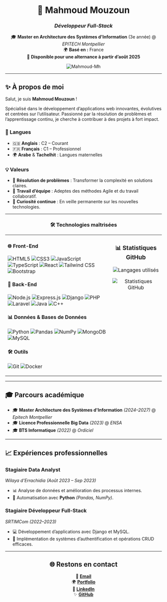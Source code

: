 <div align="center">

# 🚀 **Mahmoud Mouzoun**  
### *Développeur Full-Stack*

🎓 **Master en Architecture des Systèmes d'Information** (3e année) @ *EPITECH Montpellier*  
🌍 **Basé en :** France  
💼 **Disponible pour une alternance à partir d’août 2025**  

<p align="center">
    <img src="https://komarev.com/ghpvc/?username=Mahmoud-Mh" alt="Mahmoud-Mh" />
</p>

</div>

---

## ✨ **À propos de moi**

Salut, je suis **Mahmoud Mouzoun** !  

Spécialisé dans le développement d’applications web innovantes, évolutives et centrées sur l’utilisateur. Passionné par la résolution de problèmes et l’apprentissage continu, je cherche à contribuer à des projets à fort impact.  

### 🎯 **Langues**
- 🇬🇧 **Anglais** : C2 – Courant  
- 🇫🇷 **Français** : C1 – Professionnel  
- 🌍 **Arabe** & **Tachelhit** : Langues maternelles  

### 💡 **Valeurs**
- 🧠 **Résolution de problèmes** : Transformer la complexité en solutions claires.  
- 🤝 **Travail d’équipe** : Adeptes des méthodes Agile et du travail collaboratif.  
- 📖 **Curiosité continue** : En veille permanente sur les nouvelles technologies.

---

<div align="center">

### 🛠️ **Technologies maîtrisées**

<table>
<tr>
<td valign="top">

#### 🌐 **Front-End**
![HTML5](https://img.shields.io/badge/-HTML5-E34F26?logo=html5&logoColor=white)
![CSS3](https://img.shields.io/badge/-CSS3-1572B6?logo=css3&logoColor=white)
![JavaScript](https://img.shields.io/badge/-JavaScript-F7DF1E?logo=javascript&logoColor=black)
![TypeScript](https://img.shields.io/badge/-TypeScript-007ACC?logo=typescript&logoColor=white)
![React](https://img.shields.io/badge/-React-61DAFB?logo=react&logoColor=black)
![Tailwind CSS](https://img.shields.io/badge/-Tailwind%20CSS-38B2AC?logo=tailwind-css&logoColor=white)
![Bootstrap](https://img.shields.io/badge/-Bootstrap-7952B3?logo=bootstrap&logoColor=white)

#### 🔧 **Back-End**
![Node.js](https://img.shields.io/badge/-Node.js-339933?logo=node.js&logoColor=white)
![Express.js](https://img.shields.io/badge/-Express.js-000000?logo=express&logoColor=white)
![Django](https://img.shields.io/badge/-Django-092E20?logo=django&logoColor=white)
![PHP](https://img.shields.io/badge/-PHP-777BB4?logo=php&logoColor=white)
![Laravel](https://img.shields.io/badge/-Laravel-FF2D20?logo=laravel&logoColor=white)
![Java](https://img.shields.io/badge/-Java-007396?logo=java&logoColor=white)
![C++](https://img.shields.io/badge/-C++-00599C?logo=c%2B%2B&logoColor=white)

#### 📊 **Données & Bases de Données**
![Python](https://img.shields.io/badge/-Python-3776AB?logo=python&logoColor=white)
![Pandas](https://img.shields.io/badge/-Pandas-150458?logo=pandas&logoColor=white)
![NumPy](https://img.shields.io/badge/-NumPy-013243?logo=numpy&logoColor=white)
![MongoDB](https://img.shields.io/badge/-MongoDB-47A248?logo=mongodb&logoColor=white)
![MySQL](https://img.shields.io/badge/-MySQL-4479A1?logo=mysql&logoColor=white)

#### 🛠️ **Outils**
![Git](https://img.shields.io/badge/-Git-F05032?logo=git&logoColor=white)
![Docker](https://img.shields.io/badge/-Docker-2496ED?logo=docker&logoColor=white)

</td>
<td valign="top" align="center">

### 📊 **Statistiques GitHub**

![Langages utilisés](https://github-readme-stats.vercel.app/api/top-langs/?username=Mahmoud-Mh&layout=compact&theme=react&hide_border=true)

![Statistiques GitHub](https://github-readme-stats.vercel.app/api?username=Mahmoud-Mh&show_icons=true&theme=react&hide_border=true)

</td>
</tr>
</table>

</div>

---

## 🎓 **Parcours académique**

- 🎓 **Master Architecture des Systèmes d'Information** *(2024–2027)* @ *Epitech Montpellier*  
- 🎓 **Licence Professionnelle Big Data** *(2023)* @ *ENSA*  
- 🎓 **BTS Informatique** *(2022)* @ *Ordiciel*

---

## 📈 **Expériences professionnelles**

### **Stagiaire Data Analyst**  
*Wilaya d’Errachidia* *(Août 2023 – Sep 2023)*  
- 📊 Analyse de données et amélioration des processus internes.  
- 🔧 Automatisation avec **Python** *(Pandas, NumPy)*.  

### **Stagiaire Développeur Full-Stack**  
*SRTIMCom* *(2022–2023)*  
- 💻 Développement d’applications avec Django et MySQL.  
- 🔐 Implémentation de systèmes d’authentification et opérations CRUD efficaces.  

---

<div align="center">

## 🌐 **Restons en contact**

📧 [**Email**](mailto:mahmoud.mouzoun@epitech.eu)  
🌍 [**Portfolio**](https://mahmoud-mouzoun-ghz9.vercel.app/)  
💼 [**LinkedIn**](https://www.linkedin.com/in/mahmoud-mouzoun-2177481b7/)  
✨ [**GitHub**](https://github.com/Mahmoud-Mh)

</div>
